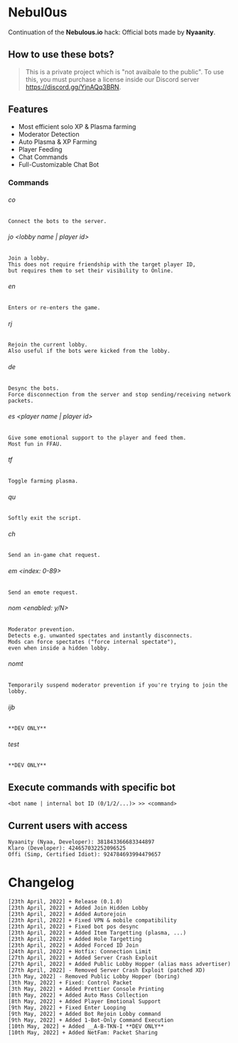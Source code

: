 # Nebul0us

Continuation of the **Nebulous.io** hack: Official bots made by **Nyaanity**.

## How to use these bots?

> This is a private project which is "not avaibale to the public".
To use this, you must purchase a license inside our Discord server https://discord.gg/YjnAQq3BRN.

## Features

-   Most efficient solo XP & Plasma farming
-   Moderator Detection
-   Auto Plasma & XP Farming
-   Player Feeding
-   Chat Commands
-   Full-Customizable Chat Bot

### Commands

###### co

    Connect the bots to the server.

###### jo <lobby name | player id>

    Join a lobby.
    This does not require friendship with the target player ID,
    but requires them to set their visibility to Online.

###### en

    Enters or re-enters the game.

###### rj

    Rejoin the current lobby.
    Also useful if the bots were kicked from the lobby.

###### de

    Desync the bots.
    Force disconnection from the server and stop sending/receiving network packets.

###### es <player name | player id>

    Give some emotional support to the player and feed them.
    Most fun in FFAU.

###### tf

    Toggle farming plasma.

###### qu

    Softly exit the script.

###### ch <message>

    Send an in-game chat request.

###### em <index: 0-89>

    Send an emote request.

###### nom <max spectators> <max players> <enabled: y/N>

    Moderator prevention.
    Detects e.g. unwanted spectates and instantly disconnects.
    Mods can force spectates ("force internal spectate"),
    even when inside a hidden lobby.

###### nomt <timeout>

    Temporarily suspend moderator prevention if you're trying to join the lobby.

###### ijb <token>

    **DEV ONLY**

###### test

    **DEV ONLY**

## Execute commands with specific bot

    <bot name | internal bot ID (0/1/2/...)> >> <command>

## Current users with access

    Nyaanity (Nyaa, Developer): 381843366683344897
    Klaro (Developer): 424657032252096525
    Offi (Simp, Certified Idiot): 924784693994479657

# Changelog

    [23th April, 2022] + Release (0.1.0)
    [23th April, 2022] + Added Join Hidden Lobby
    [23th April, 2022] + Added Autorejoin
    [23th April, 2022] + Fixed VPN & mobile compatibility
    [23th April, 2022] + Fixed bot pos desync
    [23th April, 2022] + Added Item Targetting (plasma, ...)
    [23th April, 2022] + Added Hole Targetting
    [23th April, 2022] + Added Forced ID Join
    [24th April, 2022] + Hotfix: Connection Limit
    [27th April, 2022] + Added Server Crash Exploit
    [27th April, 2022] + Added Public Lobby Hopper (alias mass advertiser)
    [27th April, 2022] - Removed Server Crash Exploit (patched XD)
    [3th May, 2022] - Removed Public Lobby Hopper (boring)
    [3th May, 2022] + Fixed: Control Packet
    [3th May, 2022] + Added Prettier Console Printing
    [8th May, 2022] + Added Auto Mass Collection
    [8th May, 2022] + Added Player Emotional Support
    [9th May, 2022] + Fixed Enter Looping
    [9th May, 2022] + Added Bot Rejoin Lobby command
    [9th May, 2022] + Added 1-Bot-Only Command Execution
    [10th May, 2022] + Added __A-B-TKN-I **DEV ONLY**
    [10th May, 2022] + Added NetFam: Packet Sharing
